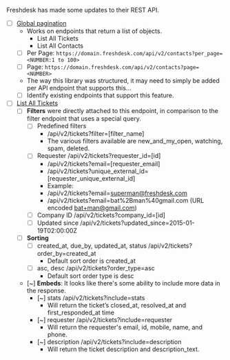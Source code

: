 Freshdesk has made some updates to their REST API.

- [ ] [Global pagination](https://developer.freshdesk.com/api/#pagination)
  - Works on endpoints that return a list of objects.
    - List All Tickets
    - List All Contacts
  - [ ] Per Page: `https://domain.freshdesk.com/api/v2/contacts?per_page=<NUMBER:1 to 100>`
  - [ ] Page: `https://domain.freshdesk.com/api/v2/contacts?page=<NUMBER>`
  - The way this library was structured, it may need to simply be added per API endpoint that supports this...
  - [ ] Identify existing endpoints that support this feature.
- [ ] [List All Tickets](https://developer.freshdesk.com/api/#list_all_tickets)
  - [ ] **Filters** were directly attached to this endpoint, in comparison to the filter endpoint that uses a special query.
    - [ ] Predefined filters
      - /api/v2/tickets?filter=[filter_name]
      - The various filters available are new_and_my_open, watching, spam, deleted.
    - [ ] Requester	/api/v2/tickets?requester_id=[id]
      - /api/v2/tickets?email=[requester_email]
      - /api/v2/tickets?unique_external_id=[requester_unique_external_id]
      - Example:
      - /api/v2/tickets?email=superman@freshdesk.com
      - /api/v2/tickets?email=bat%2Bman%40gmail.com   (URL encoded bat+man@gmail.com)
    - [ ] Company ID	/api/v2/tickets?company_id=[id]
    - [ ] Updated since	/api/v2/tickets?updated_since=2015-01-19T02:00:00Z
  - [ ] **Sorting**
     - [ ] created_at, due_by, updated_at, status	/api/v2/tickets?order_by=created_at
       - Default sort order is created_at
     - [ ] asc, desc	/api/v2/tickets?order_type=asc
       - Default sort order type is desc
  - [~] **Embeds**: It looks like there's some ability to include more data in the response.
    - [~] stats	/api/v2/tickets?include=stats
      - Will return the ticket’s closed_at, resolved_at and first_responded_at time
    - [~] requester	/api/v2/tickets?include=requester
      - Will return the requester's email, id, mobile, name, and phone.
    - [~] description	/api/v2/tickets?include=description
      - Will return the ticket description and description_text.
